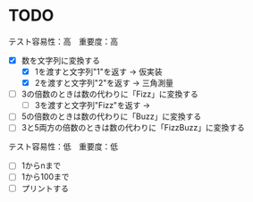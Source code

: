 TODO
===========================

テスト容易性：高　重要度：高
- [x] 数を文字列に変換する
    - [x] 1を渡すと文字列"1"を返す -> 仮実装
    - [x] 2を渡すと文字列"2"を返す -> 三角測量

- [ ] 3の倍数のときは数の代わりに「Fizz」に変換する
    - [ ] 3を渡すと文字列"Fizz"を返す ->

- [ ] 5の倍数のときは数の代わりに「Buzz」に変換する
- [ ] 3と5両方の倍数のときは数の代わりに「FizzBuzz」に変換する

テスト容易性：低　重要度：低
- [ ] 1からnまで
- [ ] 1から100まで
- [ ] プリントする

